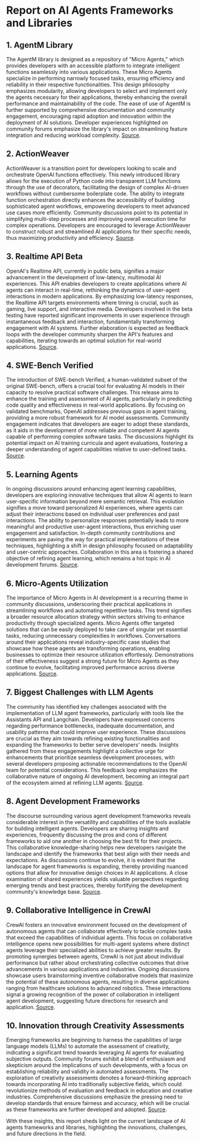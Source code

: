 # Report on AI Agents Frameworks and Libraries

## 1. AgentM Library
The AgentM library is designed as a repository of "Micro Agents," which provides developers with an accessible platform to integrate intelligent functions seamlessly into various applications. These Micro Agents specialize in performing narrowly focused tasks, ensuring efficiency and reliability in their respective functionalities. This design philosophy emphasizes modularity, allowing developers to select and implement only the agents necessary for their applications, thereby enhancing the overall performance and maintainability of the code. The ease of use of AgentM is further supported by comprehensive documentation and community engagement, encouraging rapid adoption and innovation within the deployment of AI solutions. Developer experiences highlighted on community forums emphasize the library's impact on streamlining feature integration and reducing workload complexity. [Source](https://community.openai.com/t/agentm-a-library-of-micro-agents-that-make-it-easy-to-add-reliable-intelligence-to-any-application/929405).

## 2. ActionWeaver
ActionWeaver is a transition point for developers looking to scale and orchestrate OpenAI functions effectively. This newly introduced library allows for the execution of Python code into transparent LLM functions through the use of decorators, facilitating the design of complex AI-driven workflows without cumbersome boilerplate code. The ability to integrate function orchestration directly enhances the accessibility of building sophisticated agent workflows, empowering developers to meet advanced use cases more efficiently. Community discussions point to its potential in simplifying multi-step processes and improving overall execution time for complex operations. Developers are encouraged to leverage ActionWeaver to construct robust and streamlined AI applications for their specific needs, thus maximizing productivity and efficiency. [Source](https://community.openai.com/t/introducing-actionweaver-a-library-for-scaling-and-orchestrating-openai-functions-for-llm-agent/339772).

## 3. Realtime API Beta
OpenAI's Realtime API, currently in public beta, signifies a major advancement in the development of low-latency, multimodal AI experiences. This API enables developers to create applications where AI agents can interact in real-time, rethinking the dynamics of user-agent interactions in modern applications. By emphasizing low-latency responses, the Realtime API targets environments where timing is crucial, such as gaming, live support, and interactive media. Developers involved in the beta testing have reported significant improvements in user experience through instantaneous feedback and interaction, fundamentally transforming engagement with AI systems. Further elaboration is expected as feedback loops with the developer community sharpen the API's features and capabilities, iterating towards an optimal solution for real-world applications. [Source](https://openai.com/index/introducing-the-realtime-api/).

## 4. SWE-Bench Verified
The introduction of SWE-bench Verified, a human-validated subset of the original SWE-bench, offers a crucial tool for evaluating AI models in their capacity to resolve practical software challenges. This release aims to enhance the training and assessment of AI agents, particularly in predicting code quality and effectiveness in real-world applications. By focusing on validated benchmarks, OpenAI addresses previous gaps in agent training, providing a more robust framework for AI model assessments. Community engagement indicates that developers are eager to adopt these standards, as it aids in the development of more reliable and competent AI agents capable of performing complex software tasks. The discussions highlight its potential impact on AI training curricula and agent evaluations, fostering a deeper understanding of agent capabilities relative to user-defined tasks. [Source](https://openai.com/index/introducing-swe-bench-verified/).

## 5. Learning Agents
In ongoing discussions around enhancing agent learning capabilities, developers are exploring innovative techniques that allow AI agents to learn user-specific information beyond mere semantic retrieval. This evolution signifies a move toward personalized AI experiences, where agents can adjust their interactions based on individual user preferences and past interactions. The ability to personalize responses potentially leads to more meaningful and productive user-agent interactions, thus enriching user engagement and satisfaction. In-depth community contributions and experiments are paving the way for practical implementations of these techniques, highlighting a shift in design philosophy focused on adaptability and user-centric approaches. Collaboration in this area is fostering a shared objective of refining agent learning, which remains a hot topic in AI development forums. [Source](https://community.openai.com/t/how-to-make-an-agent-actually-learn/930551).

## 6. Micro-Agents Utilization
The importance of Micro Agents in AI development is a recurring theme in community discussions, underscoring their practical applications in streamlining workflows and automating repetitive tasks. This trend signifies a broader resource allocation strategy within sectors striving to enhance productivity through specialized agents. Micro Agents offer targeted solutions that can be easily deployed to take care of singular yet essential tasks, reducing unnecessary complexities in workflows. Conversations around their applications reveal industry-specific case studies that showcase how these agents are transforming operations, enabling businesses to optimize their resource utilization effortlessly. Demonstrations of their effectiveness suggest a strong future for Micro Agents as they continue to evolve, facilitating improved performance across diverse applications. [Source](https://community.openai.com/t/micro-agents-creating-little-agents-that-do-one-thing-really-really-well/928559).

## 7. Biggest Challenges with LLM Agents
The community has identified key challenges associated with the implementation of LLM agent frameworks, particularly with tools like the Assistants API and Langchain. Developers have expressed concerns regarding performance bottlenecks, inadequate documentation, and usability patterns that could improve user experience. These discussions are crucial as they aim towards refining existing functionalities and expanding the frameworks to better serve developers' needs. Insights gathered from these engagements highlight a collective urge for enhancements that prioritize seamless development processes, with several developers proposing actionable recommendations to the OpenAI team for potential considerations. This feedback loop emphasizes the collaborative nature of ongoing AI development, becoming an integral part of the ecosystem aimed at refining LLM agents. [Source](https://community.openai.com/t/biggest-pains-with-llm-agents-assistants-api-autogen-etc/578745).

## 8. Agent Development Frameworks
The discourse surrounding various agent development frameworks reveals considerable interest in the versatility and capabilities of the tools available for building intelligent agents. Developers are sharing insights and experiences, frequently discussing the pros and cons of different frameworks to aid one another in choosing the best fit for their projects. This collaborative knowledge-sharing helps new developers navigate the landscape and identify the frameworks that best align with their needs and expectations. As discussions continue to evolve, it is evident that the landscape for agent frameworks is expanding, thereby providing nuanced options that allow for innovative design choices in AI applications. A close examination of shared experiences yields valuable perspectives regarding emerging trends and best practices, thereby fortifying the development community's knowledge base. [Source](https://community.openai.com/tag/agents).

## 9. Collaborative Intelligence in CrewAI
CrewAI fosters an innovative environment focused on the development of autonomous agents that can collaborate effectively to tackle complex tasks that exceed the capabilities of individual agents. This focus on collaborative intelligence opens new possibilities for multi-agent systems where distinct agents leverage their specialized abilities to achieve greater results. By promoting synergies between agents, CrewAI is not just about individual performance but rather about orchestrating collective outcomes that drive advancements in various applications and industries. Ongoing discussions showcase users brainstorming inventive collaborative models that maximize the potential of these autonomous agents, resulting in diverse applications ranging from healthcare solutions to advanced robotics. These interactions signal a growing recognition of the power of collaboration in intelligent agent development, suggesting future directions for research and application. [Source](https://www.crewai.com/).

## 10. Innovation through Creativity Assessments
Emerging frameworks are beginning to harness the capabilities of large language models (LLMs) to automate the assessment of creativity, indicating a significant trend towards leveraging AI agents for evaluating subjective outputs. Community forums exhibit a blend of enthusiasm and skepticism around the implications of such developments, with a focus on establishing reliability and validity in automated assessments. The exploration of creativity assessments denotes a forward-thinking approach towards incorporating AI into traditionally subjective fields, which could revolutionize methods of evaluation and feedback in education and creative industries. Comprehensive discussions emphasize the pressing need to develop standards that ensure fairness and accuracy, which will be crucial as these frameworks are further developed and adopted. [Source](https://community.openai.com/t/agentm-a-library-of-micro-agents-that-make-it-easy-to-add-reliable-intelligence-to-any-application/929405?page=2). 

With these insights, this report sheds light on the current landscape of AI agents frameworks and libraries, highlighting the innovations, challenges, and future directions in the field.
